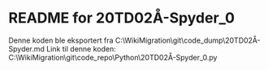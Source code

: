 # README for 20TD02Å-Spyder_0
Denne koden ble eksportert fra C:\WikiMigration\git\code_dump\20TD02Å-Spyder.md
Link til denne koden: C:\WikiMigration\git\code_repo\Python\20TD02Å-Spyder_0.py
